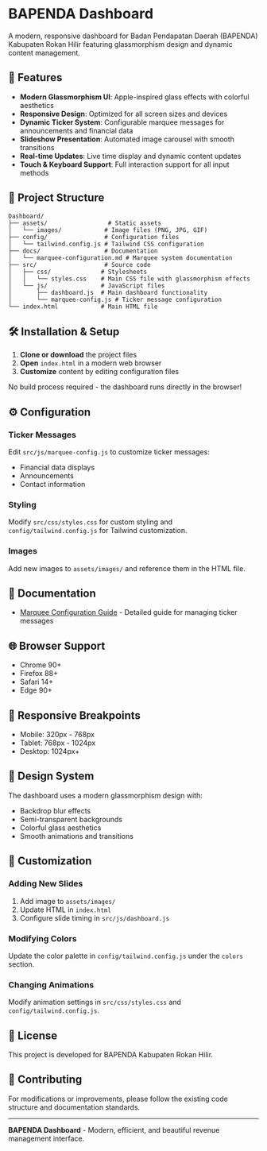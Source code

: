 # BAPENDA Dashboard

A modern, responsive dashboard for Badan Pendapatan Daerah (BAPENDA) Kabupaten Rokan Hilir featuring glassmorphism design and dynamic content management.

## 🚀 Features

- **Modern Glassmorphism UI**: Apple-inspired glass effects with colorful aesthetics
- **Responsive Design**: Optimized for all screen sizes and devices
- **Dynamic Ticker System**: Configurable marquee messages for announcements and financial data
- **Slideshow Presentation**: Automated image carousel with smooth transitions
- **Real-time Updates**: Live time display and dynamic content updates
- **Touch & Keyboard Support**: Full interaction support for all input methods

## 📁 Project Structure

```
Dashboard/
├── assets/                 # Static assets
│   └── images/            # Image files (PNG, JPG, GIF)
├── config/                # Configuration files
│   └── tailwind.config.js # Tailwind CSS configuration
├── docs/                  # Documentation
│   └── marquee-configuration.md # Marquee system documentation
├── src/                   # Source code
│   ├── css/              # Stylesheets
│   │   └── styles.css    # Main CSS file with glassmorphism effects
│   └── js/               # JavaScript files
│       ├── dashboard.js  # Main dashboard functionality
│       └── marquee-config.js # Ticker message configuration
└── index.html            # Main HTML file
```

## 🛠️ Installation & Setup

1. **Clone or download** the project files
2. **Open** `index.html` in a modern web browser
3. **Customize** content by editing configuration files

No build process required - the dashboard runs directly in the browser!

## ⚙️ Configuration

### Ticker Messages
Edit `src/js/marquee-config.js` to customize ticker messages:
- Financial data displays
- Announcements
- Contact information

### Styling
Modify `src/css/styles.css` for custom styling and `config/tailwind.config.js` for Tailwind customization.

### Images
Add new images to `assets/images/` and reference them in the HTML file.

## 📖 Documentation

- [Marquee Configuration Guide](docs/marquee-configuration.md) - Detailed guide for managing ticker messages

## 🌐 Browser Support

- Chrome 90+
- Firefox 88+
- Safari 14+
- Edge 90+

## 📱 Responsive Breakpoints

- Mobile: 320px - 768px
- Tablet: 768px - 1024px
- Desktop: 1024px+

## 🎨 Design System

The dashboard uses a modern glassmorphism design with:
- Backdrop blur effects
- Semi-transparent backgrounds
- Colorful glass aesthetics
- Smooth animations and transitions

## 🔧 Customization

### Adding New Slides
1. Add image to `assets/images/`
2. Update HTML in `index.html`
3. Configure slide timing in `src/js/dashboard.js`

### Modifying Colors
Update the color palette in `config/tailwind.config.js` under the `colors` section.

### Changing Animations
Modify animation settings in `src/css/styles.css` and `config/tailwind.config.js`.

## 📄 License

This project is developed for BAPENDA Kabupaten Rokan Hilir.

## 🤝 Contributing

For modifications or improvements, please follow the existing code structure and documentation standards.

---

**BAPENDA Dashboard** - Modern, efficient, and beautiful revenue management interface.